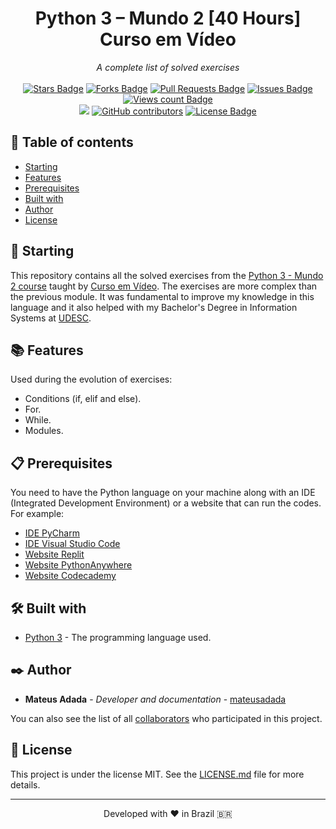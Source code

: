 <h1 align="center">Python 3 – Mundo 2 [40 Hours] Curso em Vídeo</h1>
<div align="center"><i>A complete list of solved exercises</i><br><br>
<a href="https://github.com/mateusadada/python3-mundo2-cursoemvideo/stargazers"><img src="https://img.shields.io/github/stars/mateusadada/python3-mundo2-cursoemvideo" alt="Stars Badge"/></a>
<a href="https://github.com/mateusadada/python3-mundo2-cursoemvideo/network/members"><img src="https://img.shields.io/github/forks/mateusadada/python3-mundo2-cursoemvideo" alt="Forks Badge"/></a>
<a href="https://github.com/mateusadada/python3-mundo2-cursoemvideo/pulls"><img src="https://img.shields.io/github/issues-pr/mateusadada/python3-mundo2-cursoemvideo" alt="Pull Requests Badge"/></a>
<a href="https://github.com/mateusadada/python3-mundo2-cursoemvideo/issues"><img src="https://img.shields.io/github/issues/mateusadada/python3-mundo2-cursoemvideo" alt="Issues Badge"/></a>
<a href="https://github.com/mateusadada/python3-mundo2-cursoemvideo"><img src="https://komarev.com/ghpvc/?username=python3-mundo2-cursoemvideo&color=447ff7&label=views" alt="Views count Badge"/></a>
<br><a href="https://mateusadada.github.io/python3-mundo2-cursoemvideo" target="blank"><img src="https://img.shields.io/website?url=https%3A%2F%2Fmateusadada.github.io%2Fpython3-mundo2-cursoemvideo&logo=github" /></a>
<a href="https://github.com/mateusadada/python3-mundo2-cursoemvideo/graphs/contributors"><img alt="GitHub contributors" src="https://img.shields.io/github/contributors/mateusadada/python3-mundo2-cursoemvideo?color=2b9348"></a>
<a href="https://github.com/mateusadada/python3-mundo2-cursoemvideo/blob/main/LICENSE"><img src="https://img.shields.io/github/license/mateusadada/python3-mundo2-cursoemvideo?color=2b9348" alt="License Badge"/></a>
</div>

## 📜 Table of contents

- [Starting](#-starting)
- [Features](#-features)
- [Prerequisites](#-prerequisites)
- [Built with](#️-built-with)
- [Author](#️-author)
- [License](#-license)

## 🚀 Starting

This repository contains all the solved exercises from the [Python 3 - Mundo 2 course](https://www.cursoemvideo.com/curso/python-3-mundo-2/) taught by [Curso em Vídeo](https://www.cursoemvideo.com/). The exercises are more complex than the previous module. It was fundamental to improve my knowledge in this language and it also helped with my Bachelor's Degree in Information Systems at [UDESC](https://www.udesc.br/).

## 📚 Features

Used during the evolution of exercises:

- Conditions (if, elif and else).
- For.
- While.
- Modules.

## 📋 Prerequisites

You need to have the Python language on your machine along with an IDE (Integrated Development Environment) or a website that can run the codes. For example:

* [IDE PyCharm](https://www.jetbrains.com/pycharm/)
* [IDE Visual Studio Code](https://code.visualstudio.com/)
* [Website Replit](https://replit.com/)
* [Website PythonAnywhere](https://www.pythonanywhere.com/)
* [Website Codecademy](https://www.codecademy.com/)

## 🛠️ Built with

* [Python 3](https://www.python.org/) - The programming language used.

## ✒️ Author

* **Mateus Adada** - *Developer and documentation* - [mateusadada](https://github.com/mateusadada)

You can also see the list of all [collaborators](https://github.com/mateusadada/python3-mundo2-cursoemvideo/graphs/contributors) who participated in this project.

## 📄 License

This project is under the license MIT. See the [LICENSE.md](https://github.com/mateusadada/python3-mundo2-cursoemvideo/blob/main/LICENSE) file for more details.

<hr><p align="center">Developed with ❤️ in Brazil 🇧🇷</p>
